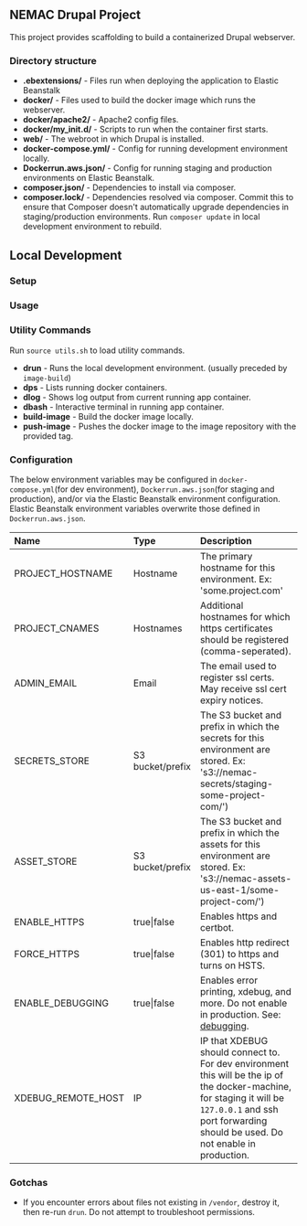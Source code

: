 NEMAC Drupal Project
----------------------

This project provides scaffolding to build a containerized Drupal webserver.


### Directory structure

* **.ebextensions/** - Files run when deploying the application to Elastic Beanstalk
* **docker/** - Files used to build the docker image which runs the webserver.
* **docker/apache2/** - Apache2 config files.
* **docker/my_init.d/** - Scripts to run when the container first starts.
* **web/** - The webroot in which Drupal is installed.
* **docker-compose.yml/** - Config for running development environment locally.
* **Dockerrun.aws.json/** - Config for running staging and production environments on Elastic Beanstalk.
* **composer.json/** - Dependencies to install via composer.
* **composer.lock/** - Dependencies resolved via composer. Commit this to ensure that Composer doesn't automatically upgrade dependencies in staging/production environments. Run `composer update` in local development environment to rebuild.

## Local Development

### Setup

### Usage


### Utility Commands
Run `source utils.sh` to load utility commands.

* **drun** - Runs the local development environment. (usually preceded by `image-build`)
* **dps** - Lists running docker containers.
* **dlog** - Shows log output from current running app container.
* **dbash** - Interactive terminal in running app container.
* **build-image** - Build the docker image locally.
* **push-image** - Pushes the docker image to the image repository with the provided tag.

### Configuration
The below environment variables may be configured in `docker-compose.yml`(for dev environment), `Dockerrun.aws.json`(for staging and production), and/or via the Elastic Beanstalk environment configuration. Elastic Beanstalk environment variables overwrite those defined in `Dockerrun.aws.json`.

 Name | Type | Description
 :--- | :--- | :---
PROJECT_HOSTNAME | Hostname | The primary hostname for this environment. Ex: 'some.project.com'
PROJECT_CNAMES | Hostnames | Additional hostnames for which https certificates should be registered (comma-seperated).
ADMIN_EMAIL | Email | The email used to register ssl certs. May receive ssl cert expiry notices.
SECRETS_STORE | S3 bucket/prefix | The S3 bucket and prefix in which the secrets for this environment are stored. Ex: 's3://nemac-secrets/staging-some-project-com/')
ASSET_STORE | S3 bucket/prefix | The S3 bucket and prefix in which the assets for this environment are stored. Ex: 's3://nemac-assets-us-east-1/some-project-com/')
ENABLE_HTTPS | true\|false | Enables https and certbot.
FORCE_HTTPS | true\|false | Enables http redirect (301) to https and turns on HSTS.
ENABLE_DEBUGGING | true\|false | Enables error printing, xdebug, and more. Do not enable in production. See: [debugging](#debugging).
XDEBUG_REMOTE_HOST|IP|IP that XDEBUG should connect to. For dev environment this will be the ip of the docker-machine, for staging it will be `127.0.0.1` and ssh port forwarding should be used. Do not enable in production.

### Gotchas

- If you encounter errors about files not existing in `/vendor`, destroy it, then re-run `drun`. Do not attempt to troubleshoot permissions.
